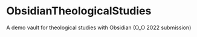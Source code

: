 # ObsidianTheologicalStudies
A demo vault for theological studies with Obsidian (O_O 2022 submission)
